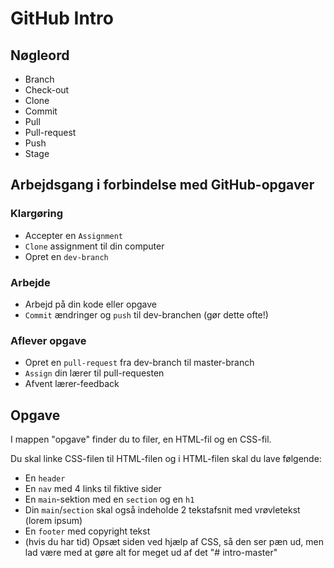 # GitHub Intro

## Nøgleord
* Branch
* Check-out
* Clone
* Commit
* Pull
* Pull-request
* Push
* Stage

## Arbejdsgang i forbindelse med GitHub-opgaver

### Klargøring
* Accepter en `Assignment`
* `Clone` assignment til din computer
* Opret en `dev-branch`

### Arbejde
* Arbejd på din kode eller opgave
* `Commit` ændringer og `push` til dev-branchen (gør dette ofte!)

### Aflever opgave
* Opret en `pull-request` fra dev-branch til master-branch
* `Assign` din lærer til pull-requesten
* Afvent lærer-feedback

## Opgave
I mappen "opgave" finder du to filer, en HTML-fil og en CSS-fil.

Du skal linke CSS-filen til HTML-filen og i HTML-filen skal du lave følgende:
* En `header`
* En `nav` med 4 links til fiktive sider
* En `main`-sektion med en `section` og en `h1`
* Din `main`/`section` skal også indeholde 2 tekstafsnit med vrøvletekst (lorem ipsum)
* En `footer` med copyright tekst
* (hvis du har tid) Opsæt siden ved hjælp af CSS, så den ser pæn ud, men lad være med at gøre alt for meget ud af det
"# intro-master" 
